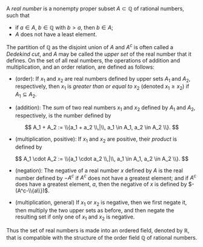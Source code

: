 A *real number* is a nonempty proper subset $A\subset \mathbb Q$ of rational
numbers, such that
- if $a\in A$, $b\in \mathbb Q$ with $b > a$, then $b \in A$;
- $A$ does not have a least element.

The partition of $\mathbb Q$ as the disjoint union of $A$ and $A^c$ is often called
a *Dedekind cut*, and $A$ may be called the *upper set* of the real number that it defines. 
On the set of all real numbers, the operations of addition and multiplication, 
and an order relation, are defined as follows:

- (order): If $x_1$ and $x_2$ are real numbers defined by upper sets
$A_1$ and $A_2$, respectively, then $x_1$ is *greater than or equal to* $x_2$
(denoted $x_1 \geq x_2$) if $A_1 \subseteq A_2$.

- (addition): The *sum* of two real numbers $x_1$ and $x_2$ defined by
$A_1$ and $A_2$, respectively, is the number defined by

$$
A_1 + A_2 := \\{a_1 + a_2 \\,|\\, a_1 \in A_1, a_2 \in A_2 \\}.
$$

- (multiplication, positive): If $x_1$ and $x_2$ are positive, their *product* is
defined by

$$
A_1 \cdot A_2 := \\{a_1 \cdot a_2 \\,|\\, a_1 \in A_1, a_2 \in A_2 \\}.
$$

- (negation): The negative of a real number $x$ defined by $A$ is the real number
defined by $-A^c$ if $A^c$ does not have a greatest element; and if $A^c$ does
have a greatest element, $a$, then the negative of $x$ is defined by $-(A^c-\\{a\\})$.

- (multiplication, general) If $x_1$ or $x_2$ is negative, then we first negate it, then
multiply the two upper sets as before, and then negate the resulting set if only one of
$x_1$ and $x_2$ is negative.

Thus the set of real numbers is made into an ordered field, denoted by $\mathbb{R}$, 
that is compatible with the structure of the order field $\mathbb Q$ of rational numbers.
